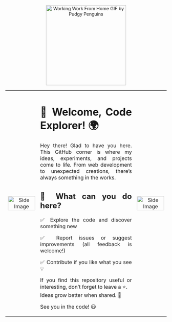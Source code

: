 
<p align="center">
  <img src="https://github.com/user-attachments/assets/a3a60c27-5209-47e4-bbdb-877d85eaad21" alt="Working Work From Home GIF by Pudgy Penguins" width="250">
</p>


<table width="100%" style="border-collapse: collapse; border: none;">
  <tr>
    <td width="20%" align="center" style="border: none;">
      <img src="https://github.com/user-attachments/assets/e8ec5002-f34c-43c1-bb5c-8bb906d015f0" alt="Side Image" width="100%">
    </td>
    <td width="60%" align="justify" style="border: none;">
      <h1>🚀 Welcome, Code Explorer! 🌍</h1>
      <p>
        Hey there! Glad to have you here. This GitHub corner is where my ideas, experiments, and projects come to life.
        From web development to unexpected creations, there’s always something in the works.
      </p>
      <h2>🌟 What can you do here?</h2>
      <p>✅ Explore the code and discover something new</p>
      <p>✅ Report issues or suggest improvements (all feedback is welcome!)</p>
      <p>✅ Contribute if you like what you see 💡</p>
      <p>
        If you find this repository useful or interesting, don’t forget to leave a ⭐.<br>
        Ideas grow better when shared. 🚀
      </p>
      <p>See you in the code! 😃</p>
    </td>
    <td width="20%" align="center" style="border: none;">
      <img src="https://github.com/user-attachments/assets/e8ec5002-f34c-43c1-bb5c-8bb906d015f0" alt="Side Image" width="100%">
    </td>
  </tr>
</table>
